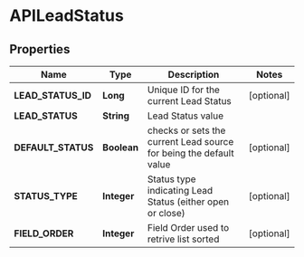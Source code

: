 
# APILeadStatus

## Properties
Name | Type | Description | Notes
------------ | ------------- | ------------- | -------------
**LEAD_STATUS_ID** | **Long** | Unique ID for the current Lead Status |  [optional]
**LEAD_STATUS** | **String** | Lead Status value | 
**DEFAULT_STATUS** | **Boolean** | checks or sets the current Lead source for being the default value |  [optional]
**STATUS_TYPE** | **Integer** | Status type indicating Lead Status (either open or close) |  [optional]
**FIELD_ORDER** | **Integer** | Field Order used to retrive list sorted |  [optional]



